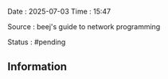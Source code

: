 Date : 2025-07-03  Time : 15:47

Source : beej's guide to network programming

Status : #pending  

## Information

